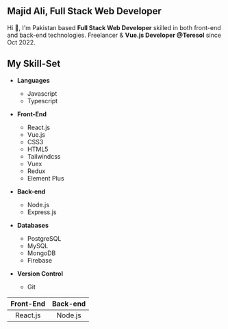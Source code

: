 ## Majid Ali, Full Stack Web Developer

<!--
**Majid-Ali-Watto/Majid-Ali-Watto** is a ✨ _special_ ✨ repository because its `README.md` (this file) appears on your GitHub profile.

Here are some ideas to get you started:

- 🔭 I’m currently working on ...
- 🌱 I’m currently learning ...
- 👯 I’m looking to collaborate on ...
- 🤔 I’m looking for help with ...
- 💬 Ask me about ...
- 📫 How to reach me: ...
- 😄 Pronouns: ...
- ⚡ Fun fact: ...
-->
Hi 👋, I'm Pakistan based **Full Stack Web Developer** skilled in both front-end and back-end technologies. Freelancer & **Vue.js Developer @Teresol** since Oct 2022.
## My Skill-Set
- **Languages**
    - Javascript
    - Typescript
      
- **Front-End**
    - React.js
    - Vue.js
    - CSS3
    - HTML5
    - Tailwindcss
    - Vuex
    - Redux
    - Element Plus
- **Back-end**
  - Node.js
  - Express.js
- **Databases**
  - PostgreSQL
  - MySQL
  - MongoDB
  - Firebase
- **Version Control**
  - Git

|    Front-End    |    Back-end    |
|    :--------:   |    :-------:    |
|    React.js    |    Node.js    |


